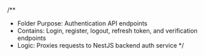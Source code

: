 /\*\*

- Folder Purpose: Authentication API endpoints
- Contains: Login, register, logout, refresh token, and verification endpoints
- Logic: Proxies requests to NestJS backend auth service
  \*/
